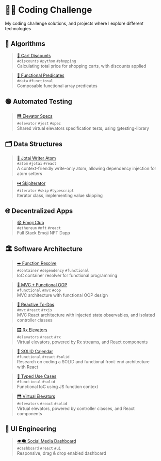# 👨‍💻 Coding Challenge

My coding challenge solutions, and projects where I explore different technologies

## 🧮 Algorithms

> [🛒 Cart Discounts](./packages/cart-discounts) <br>
`#discounts` `#python` `#shopping` <br>
Calculating total price for shopping carts, with discounts applied

> [🚃 Functional Predicates](./packages/functional-predicates) <br>
`#data` `#functional` <br>
Composable functional array predicates

## 🟢 Automated Testing

> [🛗 Elevator Specs](./packages/elevator-specs) <br>
  `#elevator` `#jest` `#spec` <br>
  Shared virtual elevators specification tests, using @testing-library

## 🗂️ Data Structures

> [👻 Jotai Writer Atom](./packages/jotai-writer-atom) <br>
  `#atom` `#jotai` `#react` <br>
  A context-friendly write-only atom, allowing dependency injection for atom setters

> [⏭️ SkipIterator](./packages/skip-iterator) <br>
  `#iterator` `#skip` `#typescript` <br>
  Iterator class, implementing value skipping

## 🌐 Decentralized Apps

> [😎 Emoji Club](./packages/emoji-club) <br>
  `#ethereum` `#nft` `#react` <br>
  Full Stack Emoji NFT Dapp

## 🏛️ Software Architecture

> [➡️ Function Resolve](./packages/function-resolve) <br>
  `#container` `#dependency` `#functional` <br>
  IoC container resolver for functional programming

> [🧩 MVC + Functional OOP](./packages/mvc-functional-oop) <br>
  `#functional` `#mvc` `#oop` <br>
  MVC architecture with functional OOP design

> [📝 Reactive To-Dos](./packages/reactive-todos) <br>
  `#mvc` `#react` `#rxjs` <br>
  MVC React architecture with injected state observables, and isolated controller classes

> [🛗 Rx Elevators](./packages/rx-elevators) <br>
  `#elevators` `#react` `#rx` <br>
  Virtual elevators, powered by Rx streams, and React components

> [📅 SOLID Calendar](./packages/solid-calendar) <br>
  `#functional` `#react` `#solid` <br>
  Research on coding a SOLID and functional front-end architecture with React

> [🐑 Typed Use Cases](./packages/typed-use-cases) <br>
  `#functional` `#solid` <br>
  Functional IoC using JS function context

> [🛗 Virtual Elevators](./packages/virtual-elevators) <br>
  `#elevators` `#react` `#solid` <br>
  Virtual elevators, powered by controller classes, and React components

## 🎨 UI Engineering

> [👁️‍🗨️ Social Media Dashboard](./packages/social-dashboard) <br>
  `#dashboard` `#react` `#ui` <br>
  Responsive, drag & drop enabled dashboard
